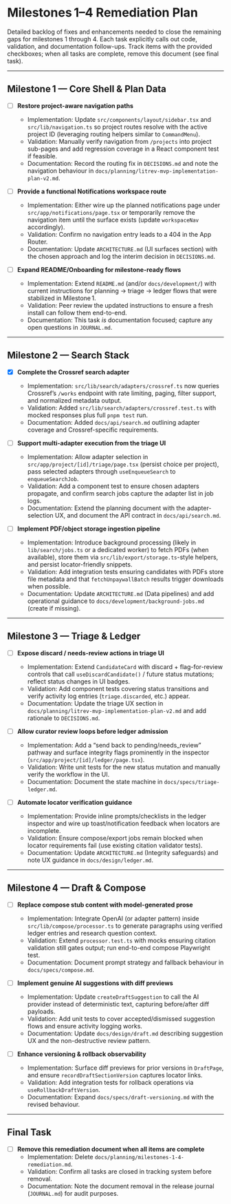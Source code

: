 # Milestones 1–4 Remediation Plan

Detailed backlog of fixes and enhancements needed to close the remaining gaps for milestones 1 through 4. Each task explicitly calls out code, validation, and documentation follow-ups. Track items with the provided checkboxes; when all tasks are complete, remove this document (see final task).

---

## Milestone 1 — Core Shell & Plan Data

- [ ] **Restore project-aware navigation paths**
  - Implementation: Update `src/components/layout/sidebar.tsx` and `src/lib/navigation.ts` so project routes resolve with the active project ID (leveraging routing helpers similar to `CommandMenu`).
  - Validation: Manually verify navigation from `/projects` into project sub-pages and add regression coverage in a React component test if feasible.
  - Documentation: Record the routing fix in `DECISIONS.md` and note the navigation behaviour in `docs/planning/litrev-mvp-implementation-plan-v2.md`.

- [ ] **Provide a functional Notifications workspace route**
  - Implementation: Either wire up the planned notifications page under `src/app/notifications/page.tsx` or temporarily remove the navigation item until the surface exists (update `workspaceNav` accordingly).
  - Validation: Confirm no navigation entry leads to a 404 in the App Router.
  - Documentation: Update `ARCHITECTURE.md` (UI surfaces section) with the chosen approach and log the interim decision in `DECISIONS.md`.

- [ ] **Expand README/Onboarding for milestone-ready flows**
  - Implementation: Extend `README.md` (and/or `docs/development/`) with current instructions for planning → triage → ledger flows that were stabilized in Milestone 1.
  - Validation: Peer review the updated instructions to ensure a fresh install can follow them end-to-end.
  - Documentation: This task *is* documentation focused; capture any open questions in `JOURNAL.md`.

---

## Milestone 2 — Search Stack

- [x] **Complete the Crossref search adapter**
  - Implementation: `src/lib/search/adapters/crossref.ts` now queries Crossref’s `/works` endpoint with rate limiting, paging, filter support, and normalized metadata output.
  - Validation: Added `src/lib/search/adapters/crossref.test.ts` with mocked responses plus full `pnpm test` run.
  - Documentation: Added `docs/api/search.md` outlining adapter coverage and Crossref-specific requirements.

- [ ] **Support multi-adapter execution from the triage UI**
  - Implementation: Allow adapter selection in `src/app/project/[id]/triage/page.tsx` (persist choice per project), pass selected adapters through `useEnqueueSearch` to `enqueueSearchJob`.
  - Validation: Add a component test to ensure chosen adapters propagate, and confirm search jobs capture the adapter list in job logs.
  - Documentation: Extend the planning document with the adapter-selection UX, and document the API contract in `docs/api/search.md`.

- [ ] **Implement PDF/object storage ingestion pipeline**
  - Implementation: Introduce background processing (likely in `lib/search/jobs.ts` or a dedicated worker) to fetch PDFs (when available), store them via `src/lib/export/storage.ts`-style helpers, and persist locator-friendly snippets.
  - Validation: Add integration tests ensuring candidates with PDFs store file metadata and that `fetchUnpaywallBatch` results trigger downloads when possible.
  - Documentation: Update `ARCHITECTURE.md` (Data pipelines) and add operational guidance to `docs/development/background-jobs.md` (create if missing).

---

## Milestone 3 — Triage & Ledger

- [ ] **Expose discard / needs-review actions in triage UI**
  - Implementation: Extend `CandidateCard` with discard + flag-for-review controls that call `useDiscardCandidate()` / future status mutations; reflect status changes in UI badges.
  - Validation: Add component tests covering status transitions and verify activity log entries (`triage.discarded`, etc.) appear.
  - Documentation: Update the triage UX section in `docs/planning/litrev-mvp-implementation-plan-v2.md` and add rationale to `DECISIONS.md`.

- [ ] **Allow curator review loops before ledger admission**
  - Implementation: Add a “send back to pending/needs_review” pathway and surface integrity flags prominently in the inspector (`src/app/project/[id]/ledger/page.tsx`).
  - Validation: Write unit tests for the new status mutation and manually verify the workflow in the UI.
  - Documentation: Document the state machine in `docs/specs/triage-ledger.md`.

- [ ] **Automate locator verification guidance**
  - Implementation: Provide inline prompts/checklists in the ledger inspector and wire up toast/notification feedback when locators are incomplete.
  - Validation: Ensure compose/export jobs remain blocked when locator requirements fail (use existing citation validator tests).
  - Documentation: Update `ARCHITECTURE.md` (Integrity safeguards) and note UX guidance in `docs/design/ledger.md`.

---

## Milestone 4 — Draft & Compose

- [ ] **Replace compose stub content with model-generated prose**
  - Implementation: Integrate OpenAI (or adapter pattern) inside `src/lib/compose/processor.ts` to generate paragraphs using verified ledger entries and research question context.
  - Validation: Extend `processor.test.ts` with mocks ensuring citation validation still gates output; run end-to-end compose Playwright test.
  - Documentation: Document prompt strategy and fallback behaviour in `docs/specs/compose.md`.

- [ ] **Implement genuine AI suggestions with diff previews**
  - Implementation: Update `createDraftSuggestion` to call the AI provider instead of deterministic text, capturing before/after diff payloads.
  - Validation: Add unit tests to cover accepted/dismissed suggestion flows and ensure activity logging works.
  - Documentation: Update `docs/design/draft.md` describing suggestion UX and the non-destructive review pattern.

- [ ] **Enhance versioning & rollback observability**
  - Implementation: Surface diff previews for prior versions in `DraftPage`, and ensure `recordDraftSectionVersion` captures locator links.
  - Validation: Add integration tests for rollback operations via `useRollbackDraftVersion`.
  - Documentation: Expand `docs/specs/draft-versioning.md` with the revised behaviour.

---

## Final Task

- [ ] **Remove this remediation document when all items are complete**
  - Implementation: Delete `docs/planning/milestones-1-4-remediation.md`.
  - Validation: Confirm all tasks are closed in tracking system before removal.
  - Documentation: Note the document removal in the release journal (`JOURNAL.md`) for audit purposes.
